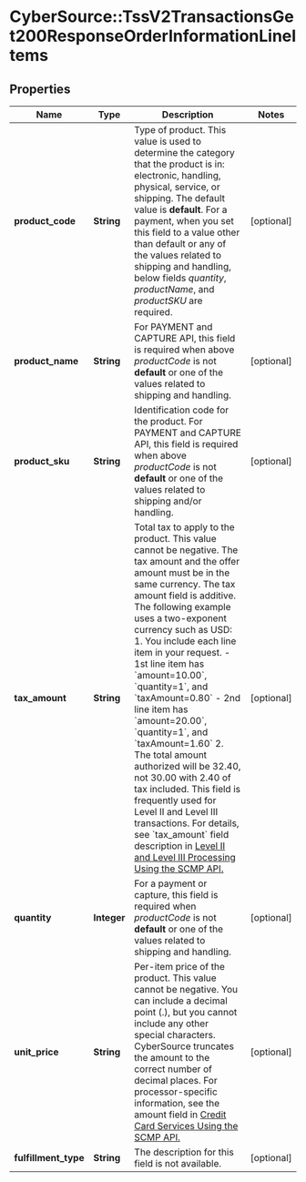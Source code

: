 # CyberSource::TssV2TransactionsGet200ResponseOrderInformationLineItems

## Properties
Name | Type | Description | Notes
------------ | ------------- | ------------- | -------------
**product_code** | **String** | Type of product. This value is used to determine the category that the product is in: electronic, handling, physical, service, or shipping. The default value is **default**.  For a payment, when you set this field to a value other than default or any of the values related to shipping and handling, below fields _quantity_, _productName_, and _productSKU_ are required.  | [optional] 
**product_name** | **String** | For PAYMENT and CAPTURE API, this field is required when above _productCode_ is not **default** or one of the values related to shipping and handling.  | [optional] 
**product_sku** | **String** | Identification code for the product. For PAYMENT and CAPTURE API, this field is required when above _productCode_ is not **default** or one of the values related to shipping and/or handling.  | [optional] 
**tax_amount** | **String** | Total tax to apply to the product. This value cannot be negative. The tax amount and the offer amount must be in the same currency. The tax amount field is additive.  The following example uses a two-exponent currency such as USD:  1. You include each line item in your request.     - 1st line item has &#x60;amount&#x3D;10.00&#x60;, &#x60;quantity&#x3D;1&#x60;, and &#x60;taxAmount&#x3D;0.80&#x60;     - 2nd line item has &#x60;amount&#x3D;20.00&#x60;, &#x60;quantity&#x3D;1&#x60;, and &#x60;taxAmount&#x3D;1.60&#x60; 2. The total amount authorized will be 32.40, not 30.00 with 2.40 of tax included.  This field is frequently used for Level II and Level III transactions.  For details, see &#x60;tax_amount&#x60; field description in [Level II and Level III Processing Using the SCMP API.](https://apps.cybersource.com/library/documentation/dev_guides/Level_2_3_SCMP_API/html/)  | [optional] 
**quantity** | **Integer** | For a payment or capture, this field is required when _productCode_ is not **default** or one of the values related to shipping and handling.  | [optional] 
**unit_price** | **String** | Per-item price of the product. This value cannot be negative. You can include a decimal point (.), but you cannot include any other special characters. CyberSource truncates the amount to the correct number of decimal places.  For processor-specific information, see the amount field in [Credit Card Services Using the SCMP API.](http://apps.cybersource.com/library/documentation/dev_guides/CC_Svcs_SCMP_API/html)  | [optional] 
**fulfillment_type** | **String** | The description for this field is not available. | [optional] 


